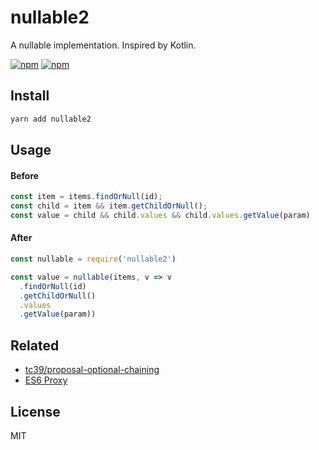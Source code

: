 # nullable2
A nullable implementation. Inspired by Kotlin.

[![npm](https://img.shields.io/npm/v/nullable2.svg?style=flat-square)](https://www.npmjs.com/package/nullable2)
[![npm](https://img.shields.io/npm/dt/nullable2.svg?style=flat-square)](https://www.npmjs.com/package/nullable2)

## Install
```sh
yarn add nullable2
```

## Usage
#### Before
```js
const item = items.findOrNull(id);
const child = item && item.getChildOrNull();
const value = child && child.values && child.values.getValue(param)
```
#### After
```js
const nullable = require('nullable2')

const value = nullable(items, v => v
  .findOrNull(id)
  .getChildOrNull()
  .values
  .getValue(param))
```

## Related
- [tc39/proposal-optional-chaining](https://github.com/tc39/proposal-optional-chaining)
- [ES6 Proxy](https://developer.mozilla.org/en-US/docs/Web/JavaScript/Reference/Global_Objects/Proxy)

## License

MIT
